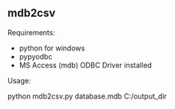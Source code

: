 
mdb2csv
-------

Requirements:

- python for windows
- pypyodbc
- MS Access (mdb) ODBC Driver installed

Usage:

python mdb2csv.py database.mdb C:/output_dir




